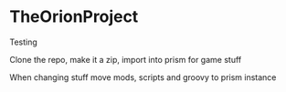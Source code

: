 # TheOrionProject

Testing 

Clone the repo, make it a zip, import into prism for game stuff

When changing stuff move mods, scripts and groovy to prism instance
